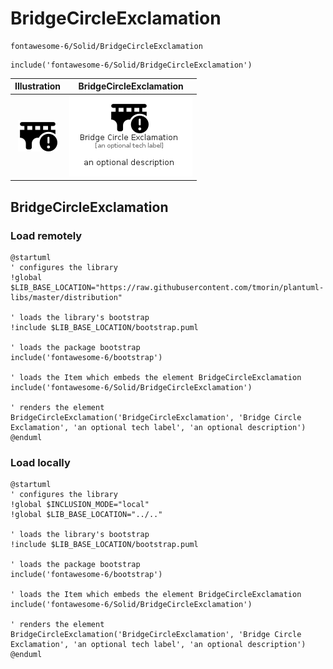 # BridgeCircleExclamation


```text
fontawesome-6/Solid/BridgeCircleExclamation
```

```text
include('fontawesome-6/Solid/BridgeCircleExclamation')
```



| Illustration | BridgeCircleExclamation |
| :---: | :---: |
| ![illustration for Illustration](../../fontawesome-6/Solid/BridgeCircleExclamation.png) | ![illustration for BridgeCircleExclamation](../../fontawesome-6/Solid/BridgeCircleExclamation.Local.png) |




## BridgeCircleExclamation

### Load remotely
```plantuml
@startuml
' configures the library
!global $LIB_BASE_LOCATION="https://raw.githubusercontent.com/tmorin/plantuml-libs/master/distribution"

' loads the library's bootstrap
!include $LIB_BASE_LOCATION/bootstrap.puml

' loads the package bootstrap
include('fontawesome-6/bootstrap')

' loads the Item which embeds the element BridgeCircleExclamation
include('fontawesome-6/Solid/BridgeCircleExclamation')

' renders the element
BridgeCircleExclamation('BridgeCircleExclamation', 'Bridge Circle Exclamation', 'an optional tech label', 'an optional description')
@enduml
```

### Load locally
```plantuml
@startuml
' configures the library
!global $INCLUSION_MODE="local"
!global $LIB_BASE_LOCATION="../.."

' loads the library's bootstrap
!include $LIB_BASE_LOCATION/bootstrap.puml

' loads the package bootstrap
include('fontawesome-6/bootstrap')

' loads the Item which embeds the element BridgeCircleExclamation
include('fontawesome-6/Solid/BridgeCircleExclamation')

' renders the element
BridgeCircleExclamation('BridgeCircleExclamation', 'Bridge Circle Exclamation', 'an optional tech label', 'an optional description')
@enduml
```

